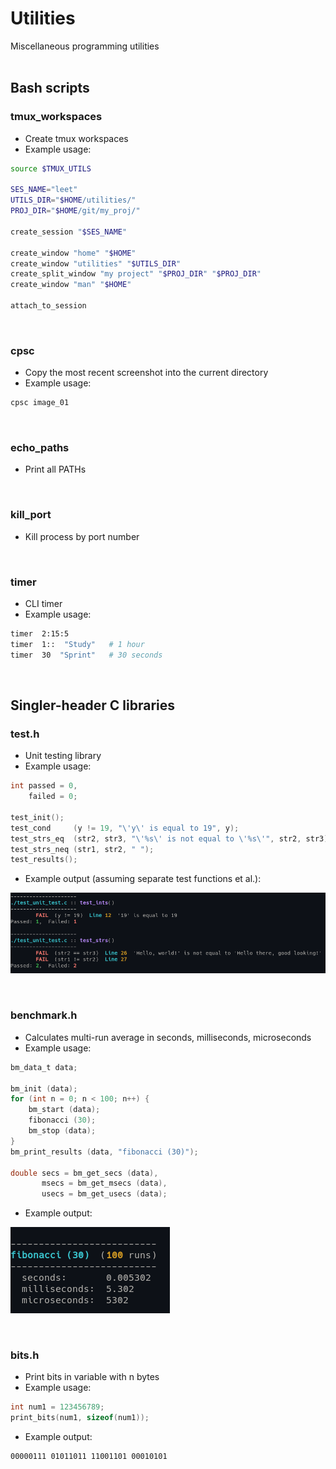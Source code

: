 
# Utilities
Miscellaneous programming utilities
<br><br>


## Bash scripts

### tmux_workspaces
- Create tmux workspaces
- Example usage:
```bash
source $TMUX_UTILS

SES_NAME="leet"
UTILS_DIR="$HOME/utilities/"
PROJ_DIR="$HOME/git/my_proj/"

create_session "$SES_NAME"

create_window "home" "$HOME"
create_window "utilities" "$UTILS_DIR"
create_split_window "my project" "$PROJ_DIR" "$PROJ_DIR"
create_window "man" "$HOME"

attach_to_session
```
<br>

### cpsc
- Copy the most recent screenshot into the current directory
- Example usage:
```bash
cpsc image_01
```
<br>

### echo_paths
- Print all PATHs
<br>

### kill_port
- Kill process by port number
<br>

### timer
- CLI timer
- Example usage:
```bash
timer  2:15:5  
timer  1::  "Study"   # 1 hour
timer  30  "Sprint"   # 30 seconds
```
<br>


## Singler-header C libraries

### test.h
- Unit testing library
- Example usage:
```c
int passed = 0,
    failed = 0;

test_init();
test_cond     (y != 19, "\'y\' is equal to 19", y);
test_strs_eq  (str2, str3, "\'%s\' is not equal to \'%s\'", str2, str3);
test_strs_neq (str1, str2, " ");
test_results();
```
- Example output (assuming separate test functions et al.):
<p><img margin-left="auto" src="./images/test.png"></p>
<br>


### benchmark.h
- Calculates multi-run average in seconds, milliseconds, microseconds
- Example usage:
```c
bm_data_t data;

bm_init (data);
for (int n = 0; n < 100; n++) {
    bm_start (data);
    fibonacci (30);
    bm_stop (data);
}
bm_print_results (data, "fibonacci (30)");

double secs = bm_get_secs (data),
       msecs = bm_get_msecs (data),
       usecs = bm_get_usecs (data);
```
- Example output:
<p><img margin-left="auto" src="./images/benchmark.png"></p>
<br>


### bits.h
- Print bits in variable with n bytes
- Example usage:
```c
int num1 = 123456789;
print_bits(num1, sizeof(num1));
```
- Example output:
```bash
00000111 01011011 11001101 00010101
```
<br>
